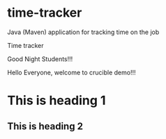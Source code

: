 # time-tracker
Java (Maven) application for tracking time on the job

Time tracker

Good Night Students!!!

Hello Everyone, welcome to crucible demo!!!



<h1>This is heading 1</h1>
<h2>This is heading 2</h2>
